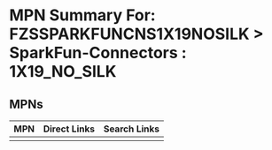 



# MPN Summary For: FZSSPARKFUNCNS1X19NOSILK > SparkFun-Connectors : 1X19_NO_SILK

## MPNs
  

|MPN|Direct Links|Search Links|
| :--- | :--- | :--- |
||||
